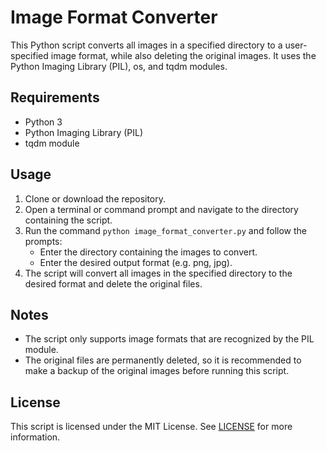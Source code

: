 <h1>Image Format Converter</h1><p>This Python script converts all images in a specified directory to a user-specified image format, while also deleting the original images. It uses the Python Imaging Library (PIL), os, and tqdm modules.</p><h2>Requirements</h2><ul><li>Python 3</li><li>Python Imaging Library (PIL)</li><li>tqdm module</li></ul><h2>Usage</h2><ol><li>Clone or download the repository.</li><li>Open a terminal or command prompt and navigate to the directory containing the script.</li><li>Run the command <code>python image_format_converter.py</code> and follow the prompts:<ul><li>Enter the directory containing the images to convert.</li><li>Enter the desired output format (e.g. png, jpg).</li></ul></li><li>The script will convert all images in the specified directory to the desired format and delete the original files.</li></ol><h2>Notes</h2><ul><li>The script only supports image formats that are recognized by the PIL module.</li><li>The original files are permanently deleted, so it is recommended to make a backup of the original images before running this script.</li></ul><h2>License</h2><p>This script is licensed under the MIT License. See <a href="https://github.com/syzonegu" target="_new">LICENSE</a> for more information.</p>
